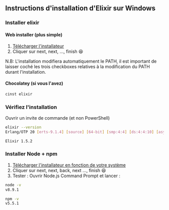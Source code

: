 ## Instructions d'installation d'Elixir sur Windows

### Installer elixir

#### Web installer (plus simple)

1. [Télécharger l'installateur](https://repo.hex.pm/elixir-websetup.exe)
2. Cliquer sur next, next, ..., finish :laughing:

N.B: L'installation modifiera automatiquement le PATH, il est important de laisser coché les trois checkboxes
relatives à la modification du PATH durant l'installation.

#### Chocolatey (si vous l'avez)

```bash
cinst elixir
```

### Vérifiez l'installation


Ouvrir un invite de commande (et non PowerShell)

```bash
elixir --version
Erlang/OTP 20 [erts-9.1.4] [source] [64-bit] [smp:4:4] [ds:4:4:10] [async-threads:10] [hipe] [kernel-poll:false] [dtrace]

Elixir 1.5.2
```

### Installer Node + npm

1. [Télécharger l'installateur en fonction de votre système](https://nodejs.org/en/download/)
2. Cliquer sur next, next, back, next ..., finish :laughing:
3. Tester : Ouvrir Node.js Command Prompt et lancer :
```bash
node -v
v8.9.1

npm -v
v5.5.1
```
